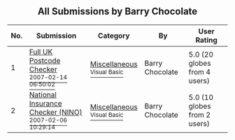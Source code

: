 ﻿<div align="center">

## All Submissions by Barry Chocolate

</div>

No.  | Submission | Category | By   | User Rating
---- | ---------- | -------- | ---- | -----------
1 | [Full UK Postcode Checker<br /><sup>2007-02-14 06:50:02</sup>](https://github.com/Planet-Source-Code/barry-chocolate-full-uk-postcode-checker__1-67801) | [Miscellaneous<br /><sup>Visual Basic</sup>](../ByCategory/miscellaneous__1-1.md) | Barry Chocolate | 5.0 (20 globes from 4 users)
2 | [National Insurance Checker \(NINO\)<br /><sup>2007-02-06 10:29:14</sup>](https://github.com/Planet-Source-Code/barry-chocolate-national-insurance-checker-nino__1-67802) | [Miscellaneous<br /><sup>Visual Basic</sup>](../ByCategory/miscellaneous__1-1.md) | Barry Chocolate | 5.0 (10 globes from 2 users)
